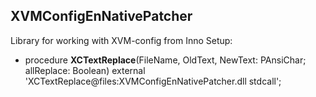 ## XVMConfigEnNativePatcher

Library for working with XVM-config from Inno Setup:

* procedure **XCTextReplace**(FileName, OldText, NewText: PAnsiChar; allReplace: Boolean) external 'XCTextReplace@files:XVMConfigEnNativePatcher.dll stdcall';
